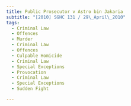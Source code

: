 ```yaml
---
title: Public Prosecutor v Astro bin Jakaria 
subtitle: "[2010] SGHC 131 / 29\_April\_2010"
tags:
  - Criminal Law
  - Offences
  - Murder
  - Criminal Law
  - Offences
  - Culpable Homicide
  - Criminal Law
  - Special Exceptions
  - Provocation
  - Criminal Law
  - Special Exceptions
  - Sudden Fight

---
```


